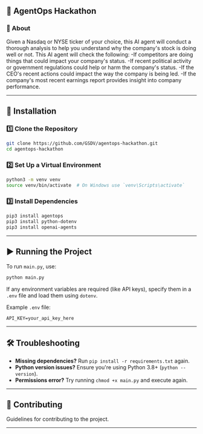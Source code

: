 ## 🚀 AgentOps Hackathon

### 📌 About
Given a Nasdaq or NYSE ticker of your choice, this AI agent will conduct a thorough analysis to help you understand why the company's stock is doing well or not. This AI agent will check the following:
-If competitors are doing things that could impact your company's status.
-If recent political activity or government regulations could help or harm the company's status.
-If the CEO's recent actions could impact the way the company is being led.
-If the company's most recent earnings report provides insight into company performance.

---

## 📂 Installation

### 1️⃣ Clone the Repository
```bash
git clone https://github.com/GSDV/agentops-hackathon.git
cd agentops-hackathon
```

### 2️⃣ Set Up a Virtual Environment
```bash
python3 -m venv venv
source venv/bin/activate  # On Windows use `venv\Scripts\activate`
```

### 3️⃣ Install Dependencies
```bash
pip3 install agentops
pip3 install python-dotenv
pip3 install openai-agents
```

---

## ▶️ Running the Project

To run `main.py`, use:
```bash
python main.py
```

If any environment variables are required (like API keys), specify them in a `.env` file and load them using `dotenv`.

Example `.env` file:
```
API_KEY=your_api_key_here
```

---

## 🛠 Troubleshooting

- **Missing dependencies?** Run `pip install -r requirements.txt` again.
- **Python version issues?** Ensure you're using Python 3.8+ (`python --version`).
- **Permissions error?** Try running `chmod +x main.py` and execute again.

---

## 📜 Contributing
Guidelines for contributing to the project.

---
